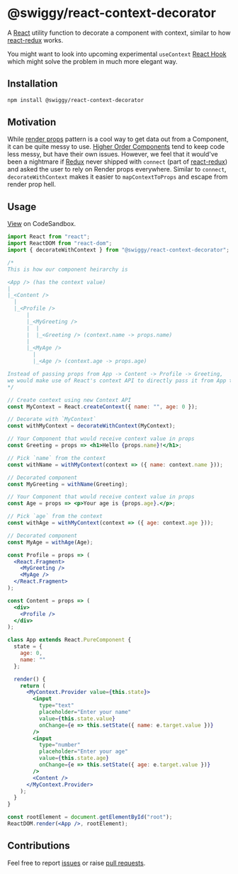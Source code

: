 # @swiggy/react-context-decorator

A [React](https://reactjs.org/docs/context.html) utility function to decorate a component with context, similar to how [react-redux](https://redux.js.org/basics/usagewithreact#implementing-container-components) works.

You might want to look into upcoming experimental `useContext` [React Hook](https://reactjs.org/docs/hooks-reference.html#usecontext) which might solve the problem in much more elegant way.

## Installation

```bash
npm install @swiggy/react-context-decorator
```

## Motivation

While [render props](https://reactjs.org/docs/render-props.html) pattern is a cool way to get data out
from a Component, it can be quite messy to use. [Higher Order Components](https://reactjs.org/docs/higher-order-components.html) tend to keep code less messy, but have their own issues. However, we feel that it would've been a nightmare if [Redux](http://redux.js.org/) never shipped with `connect` (part of [react-redux](https://redux.js.org/basics/usagewithreact#implementing-container-components)) and asked the user to rely on Render props everywhere. Similar to `connect`, `decorateWithContext` makes it easier to `mapContextToProps` and escape from render prop hell.

## Usage

[View](https://codesandbox.io/s/m7oy367ky) on CodeSandbox.

```jsx
import React from "react";
import ReactDOM from "react-dom";
import { decorateWithContext } from "@swiggy/react-context-decorator";

/*
This is how our component heirarchy is

<App /> (has the context value) 
|
|_<Content />
  |
  |_<Profile />
      |
      |_<MyGreeting />
      |  |
      |  |_<Greeting /> (context.name -> props.name)
      |
      |_<MyAge />
        |
        |_<Age /> (context.age -> props.age)

Instead of passing props from App -> Content -> Profile -> Greeting,
we would make use of React's context API to directly pass it from App to Greeting.
*/

// Create context using new Context API
const MyContext = React.createContext({ name: "", age: 0 });

// Decorate with `MyContext`
const withMyContext = decorateWithContext(MyContext);

// Your Component that would receive context value in props
const Greeting = props => <h1>Hello {props.name}!</h1>;

// Pick `name` from the context
const withName = withMyContext(context => ({ name: context.name }));

// Decorated component
const MyGreeting = withName(Greeting);

// Your Component that would receive context value in props
const Age = props => <p>Your age is {props.age}.</p>;

// Pick `age` from the context
const withAge = withMyContext(context => ({ age: context.age }));

// Decorated component
const MyAge = withAge(Age);

const Profile = props => (
  <React.Fragment>
    <MyGreeting />
    <MyAge />
  </React.Fragment>
);

const Content = props => (
  <div>
    <Profile />
  </div>
);

class App extends React.PureComponent {
  state = {
    age: 0,
    name: ""
  };

  render() {
    return (
      <MyContext.Provider value={this.state}>
        <input
          type="text"
          placeholder="Enter your name"
          value={this.state.value}
          onChange={e => this.setState({ name: e.target.value })}
        />
        <input
          type="number"
          placeholder="Enter your age"
          value={this.state.age}
          onChange={e => this.setState({ age: e.target.value })}
        />
        <Content />
      </MyContext.Provider>
    );
  }
}

const rootElement = document.getElementById("root");
ReactDOM.render(<App />, rootElement);
```

## Contributions

Feel free to report [issues](/issues/new) or raise [pull requests](/pulls/new).
